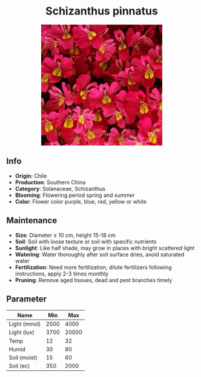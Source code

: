 <h1 align='center'>Schizanthus pinnatus</h1>
<p align="center">
    <img 
        align='center'
        width='320'
        src="../images/schizanthus pinnatus.png" 
        alt='Schizanthus pinnatus' />
</p>

## Info

 - **Origin**: Chile
 - **Production**: Southern China
 - **Category**: Solanaceae, Schizanthus
 - **Blooming**: Flowering period spring and summer
 - **Color**: Flower color purple, blue, red, yellow or white

## Maintenance

 - **Size**: Diameter ≥ 10 cm, height 15-18 cm
 - **Soil**: Soil with loose texture or soil with specific nutrients
 - **Sunlight**: Like half shade, may grow in places with bright scattered light
 - **Watering**: Water thoroughly after soil surface dries, avoid saturated water
 - **Fertilization**: Need more fertilization, dilute fertilizers following instructions, apply 2-3 times monthly
 - **Pruning**: Remove aged tissues, dead and pest branches timely

## Parameter

| Name         | Min  | Max   |
|--------------|------|-------|
| Light (mmol) | 2000 | 4000  |
| Light (lux)  | 3700 | 20000 |
| Temp         | 12    | 32    |
| Humid        | 30   | 80    |
| Soil (moist) | 15   | 60    |
| Soil (ec)    | 350  | 2000  |